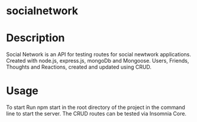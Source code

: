# socialnetwork

# Description

Social Network is an API for testing routes for social newtwork applications. Created with node.js, express.js, mongoDb and Mongoose. Users, Friends, Thoughts and Reactions, created and updated using CRUD.

# Usage

To start Run npm start in the root directory of the project in the command line to start the server. The CRUD routes can be tested via Insomnia Core.